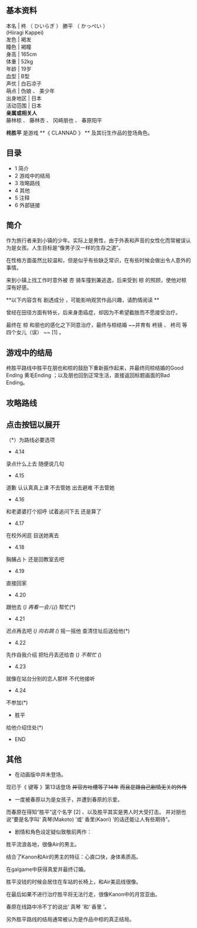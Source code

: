 **基本资料**  
---  
本名  |  柊  （  ひいらぎ  ）  勝平  （  かっぺい  ）    
(Hiiragi Kappei)  
发色  |  褐发   
瞳色  |  褐瞳   
身高  |  165cm   
体重  |  52kg   
年龄  |  19岁   
血型  |  B型   
声优  |  白石凉子   
萌点  |  伪娘  、  美少年   
出身地区  |  日本   
活动范围  |  日本   
**亲属或相关人**  
藤林椋  、  藤林杏  、  冈崎朋也  、  春原阳平  
  
**柊胜平** 是游戏 **《 CLANNAD  》 ** 及其衍生作品的登场角色。

##  目录

  * 1  简介 
  * 2  游戏中的结局 
  * 3  攻略路线 
  * 4  其他 
  * 5  注释 
  * 6  外部链接 

##  简介

作为旅行者来到小镇的少年。实际上是男性，由于外表和声音的女性化而常被误认为是女孩。人生目标是“像男子汉一样的生存之道”。

在性格方面虽然比较温和，但是似乎有些缺乏常识，在有些时候会做出令人意外的事情。

来到小镇上找工作时意外被  杏  骑车撞到兼逃逸，后来受到  椋  的照顾，使他对椋深有好感。

**以下内容含有 剧透成分  ，可能影响观赏作品兴趣，请酌情阅读 **

曾经在田径方面有特长，后来身患癌症，却因为不希望截肢而不愿接受治疗。

最终在  椋  和朋也的感化之下同意治疗，最终与椋结婚 ~~并育有 柊镜  、  柊司  等四个女儿（误） ~~ [1]  。

##  游戏中的结局

柊胜平路线中胜平在朋也和椋的鼓励下重新振作起来，并最终同椋结婚的Good Ending  黄毛Ending
；以及朋也回到正常生活，直接返回标题画面的Bad Ending。

##  攻略路线

点击按钮以展开  
---  
（*）为路线必要选项

  * 4.14 

录点什么上去  随便说几句

  * 4.15 

道歉  认认真真上课  不去管她  出去避难  不去管她

  * 4.16 

和老婆婆打个招呼  试着追问下去  还是算了

  * 4.17 

在校外闲逛  目送她离去

  * 4.18 

胸脯占卜  还是回教室去吧

  * 4.19 

直接回家

  * 4.20 

跟他去 (*)  再看一会儿(*)  帮忙(*)

  * 4.21 

迟点再去吧 (*)  向右跳 (*)  摇一摇他  查清住址后送给他(*)

  * 4.22 

先作自我介绍  把牡丹丢还给杏 (*)  不帮忙 (*)

  * 4.23 

就像在站台分别的恋人那样  不代他接听

  * 4.24 

不参加(*)

  * 胜平 

给他介绍住处(*)

  * END 

  
  
##  其他

  * 在动画版中并未登场。 

现已于《  键等  》第13话登场 ~~并官方吐槽等了14年~~ ~~而且是跟自己剧情无关的外传~~

  

  * 一度被春原以为是女孩子，并遭到春原的示爱。 

而春原在得知“胜平”这个名字  [2]  、以及胜平其实是男人时大受打击。 并对朋也说“要是名字叫‘  真琴(Makoto)  ’或‘  香里(Kaori)
’的话还能让人有些期待”。

  

  * 剧情和角色设定疑似致敬前两作： 

胜平流浪各地，很像Air的男主。

结合了Kanon和Air的男主的特征：心直口快，身体素质高。

在galgame中获得真爱并最终订婚。

胜平没钱的时候会居住在车站的长椅上，和Air美凪线很像。

在最后如果不进行治疗胜平将无法行走，很像Kanon中的月宫亚由。

春原在线路中冷不丁的说出‘  真琴  ’和‘  香里  ’。

  
另外胜平路线的结局通常被认为是作品中椋的真正结局。